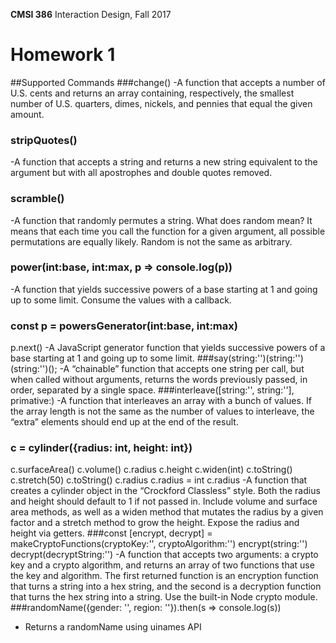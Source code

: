 **CMSI 386** Interaction Design, Fall 2017

# Homework 1
##Supported Commands
###change()
-A function that accepts a number of U.S. cents and returns an array containing, respectively, the smallest number of U.S. quarters, dimes, nickels, and pennies that equal the given amount.
### stripQuotes()
-A function that accepts a string and returns a new string equivalent to the argument but with all apostrophes and double quotes removed. 
### scramble()
-A function that randomly permutes a string. What does random mean? It means that each time you call the function for a given argument, all possible permutations are equally likely. Random is not the same as arbitrary. 
### power(int:base, int:max, p => console.log(p))
-A function that yields successive powers of a base starting at 1 and going up to some limit. Consume the values with a callback. 
### const p = powersGenerator(int:base, int:max)
p.next()
-A JavaScript generator function that yields successive powers of a base starting at 1 and going up to some limit.
###say(string:'')(string:'')(string:'')();
-A “chainable” function that accepts one string per call, but when called without arguments, returns the words previously passed, in order, separated by a single space. 
###interleave([string:'', string:''], primative:)
-A function that interleaves an array with a bunch of values. If the array length is not the same as the number of values to interleave, the “extra” elements should end up at the end of the result. 
### c = cylinder({radius: int, height: int})
c.surfaceArea()
c.volume()
c.radius
c.height
c.widen(int)
c.toString()
c.stretch(50)
c.toString()
c.radius
c.radius = int
c.radius
-A function that creates a cylinder object in the “Crockford Classless” style. Both the radius and height should default to 1 if not passed in. Include volume and surface area methods, as well as a widen method that mutates the radius by a given factor and a stretch method to grow the height. Expose the radius and height via getters. 
###const [encrypt, decrypt] = makeCryptoFunctions(cryptoKey:'', cryptoAlgorithm:'')
encrypt(string:'')
decrypt(decryptString:'')
-A function that accepts two arguments: a crypto key and a crypto algorithm, and returns an array of two functions that use the key and algorithm. The first returned function is an encryption function that turns a string into a hex string, and the second is a decryption function that turns the hex string into a string. Use the built-in Node crypto module. 
###randomName({gender: '', region: ''}).then(s => console.log(s))
- Returns a randomName using uinames API